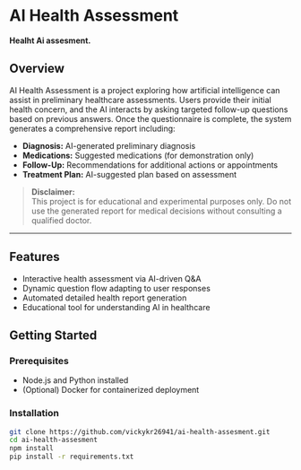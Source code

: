 # AI Health Assessment

**Healht Ai assesment.**

## Overview

AI Health Assessment is a project exploring how artificial intelligence can assist in preliminary healthcare assessments. Users provide their initial health concern, and the AI interacts by asking targeted follow-up questions based on previous answers. Once the questionnaire is complete, the system generates a comprehensive report including:

- **Diagnosis:** AI-generated preliminary diagnosis
- **Medications:** Suggested medications (for demonstration only)
- **Follow-Up:** Recommendations for additional actions or appointments
- **Treatment Plan:** AI-suggested plan based on assessment

> **Disclaimer:**  
> This project is for educational and experimental purposes only. Do not use the generated report for medical decisions without consulting a qualified doctor.

---

## Features

- Interactive health assessment via AI-driven Q&A
- Dynamic question flow adapting to user responses
- Automated detailed health report generation
- Educational tool for understanding AI in healthcare

## Getting Started

### Prerequisites

- Node.js and Python installed
- (Optional) Docker for containerized deployment

### Installation

```bash
git clone https://github.com/vickykr26941/ai-health-assesment.git
cd ai-health-assesment
npm install
pip install -r requirements.txt
